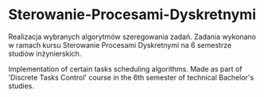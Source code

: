 # Sterowanie-Procesami-Dyskretnymi
Realizacja wybranych algorytmów szeregowania zadań.
Zadania wykonano w ramach kursu Sterowanie Procesami Dyskretnymi na 6 semestrze studiów inżynierskich.

Implementation of certain tasks scheduling algorithms.
Made as part of 'Discrete Tasks Control' course in the 6th semester of technical Bachelor's studies.
